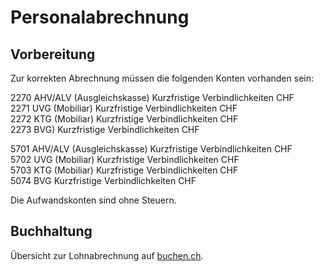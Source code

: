 # Personalabrechnung
## Vorbereitung

Zur korrekten Abrechnung müssen die folgenden Konten vorhanden sein:

2270	AHV/ALV (Ausgleichskasse)	Kurzfristige Verbindlichkeiten  CHF  
2271	UVG (Mobiliar)	Kurzfristige Verbindlichkeiten	CHF  
2272	KTG (Mobiliar)	Kurzfristige Verbindlichkeiten	CHF  
2273	BVG)	Kurzfristige Verbindlichkeiten	CHF  
 
5701	AHV/ALV (Ausgleichskasse)	Kurzfristige Verbindlichkeiten  CHF  
5702	UVG (Mobiliar)	Kurzfristige Verbindlichkeiten	CHF  
5703	KTG (Mobiliar)	Kurzfristige Verbindlichkeiten	CHF  
5074	BVG	Kurzfristige Verbindlichkeiten	CHF  

Die Aufwandskonten sind ohne Steuern.

## Buchhaltung

Übersicht zur Lohnabrechnung auf [buchen.ch](https://www.buchen.ch/Handout-Modul-C2-Loehne-Lohnabrechnung-Personalaufwand.html).